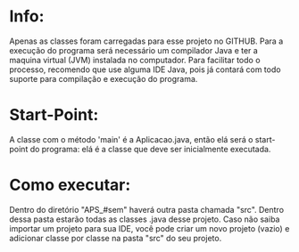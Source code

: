 # Info:
Apenas as classes foram carregadas para esse projeto no GITHUB. Para a execução do programa será necessário um compilador Java e ter a maquina virtual (JVM) instalada no computador.
Para facilitar todo o processo, recomendo que use alguma IDE Java, pois já contará com todo suporte para compilação e execução do programa.

# Start-Point:
A classe com o método 'main' é a Aplicacao.java, então elá será o start-point do programa: elá é a classe que deve ser inicialmente executada.

# Como executar:
Dentro do diretório "APS_#sem" haverá outra pasta chamada "src". Dentro dessa pasta estarão todas as classes .java desse projeto. Caso não saiba importar um projeto para sua IDE, você pode criar um novo projeto (vazio) e adicionar classe por classe na pasta "src" do seu projeto.
